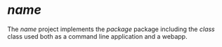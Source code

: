 # $name$

The $name$ project implements the $package$ package including the $class$ class used both as a command line application and a webapp.
